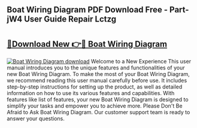## Boat Wiring Diagram PDF Download Free - Part-jW4 User Guide Repair Lctzg

# <h2><a href="http://dfkzpz.blite.top/?on=Boat+Wiring+Diagram">🔗Download New 👉🔴 Boat Wiring Diagram</a></h2>

[![Boat Wiring Diagram download](https://i.imgur.com/lujVjoI.png)](http://dfkzpz.blite.top/?on=Boat+Wiring+Diagram)
Welcome to a New Experience This user manual introduces you to the unique features and functionalities of your new Boat Wiring Diagram. To make the most of your Boat Wiring Diagram, we recommend reading this user manual carefully before use. It includes step-by-step instructions for setting up the product, as well as detailed information on how to use its various features and capabilities. With features like list of features, your new Boat Wiring Diagram is designed to simplify your tasks and empower you to achieve more. Please Don't Be Afraid to Ask Boat Wiring Diagram. Our customer support team is ready to answer your questions.
